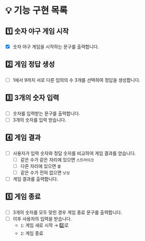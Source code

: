 # 💡 기능 구현 목록

## 1️⃣ 숫자 야구 게임 시작
- [x] 숫자 야구 게임을 시작하는 문구를 출력합니다.

## 2️⃣ 게임 정답 생성
- [ ] 1에서 9까지 서로 다른 임의의 수 3개를 선택하여 정답을 생성합니다.

## 3️⃣ 3개의 숫자 입력
- [ ] 숫자를 입력받는 문구를 출력합니다.
- [ ] 3개의 숫자를 입력 받습니다.

## 4️⃣ 게임 결과
- [ ] 사용자가 입력 숫자와 정답 숫자를 비교하여 게임 결과를 얻습니다.
    - [ ] 같은 수가 같은 자리에 있으면 `스트라이크`
    - [ ] 다른 자리에 있으면 `볼`
    - [ ] 같은 수가 전혀 없으면 `낫싱`
- [ ] 게임 결과를 출력합니다.

## 5️⃣ 게임 종료
- [ ] 3개의 숫자를 모두 맞힌 경우 게임 종료 문구를 출력합니다.
- [ ] 이후 사용자의 입력을 받습니다.
    - `1`: 게임 새로 시작 → 2️⃣로
    - `2`: 게임 종료